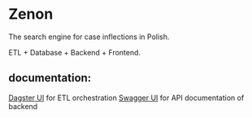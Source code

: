 # Zenon
The search engine for case inflections in Polish.

ETL + Database + Backend + Frontend.

## documentation:
[Dagster UI](https://zenon-etl.fly.dev/) for ETL orchestration
[Swagger UI](https://zenon-backend.fly.dev/docs) for API documentation of backend
